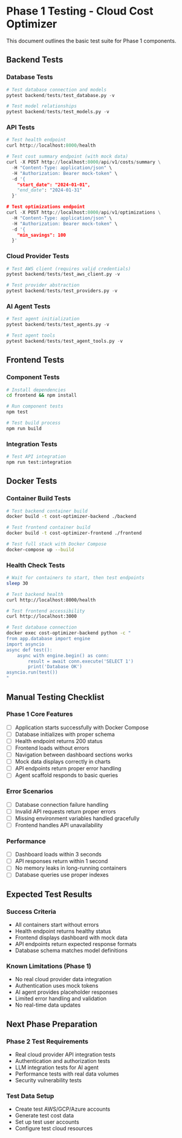 # Phase 1 Testing - Cloud Cost Optimizer

This document outlines the basic test suite for Phase 1 components.

## Backend Tests

### Database Tests
```python
# Test database connection and models
pytest backend/tests/test_database.py -v

# Test model relationships
pytest backend/tests/test_models.py -v
```

### API Tests
```python
# Test health endpoint
curl http://localhost:8000/health

# Test cost summary endpoint (with mock data)
curl -X POST http://localhost:8000/api/v1/costs/summary \
  -H "Content-Type: application/json" \
  -H "Authorization: Bearer mock-token" \
  -d '{
    "start_date": "2024-01-01",
    "end_date": "2024-01-31"
  }'

# Test optimizations endpoint
curl -X POST http://localhost:8000/api/v1/optimizations \
  -H "Content-Type: application/json" \
  -H "Authorization: Bearer mock-token" \
  -d '{
    "min_savings": 100
  }'
```

### Cloud Provider Tests
```python
# Test AWS client (requires valid credentials)
pytest backend/tests/test_aws_client.py -v

# Test provider abstraction
pytest backend/tests/test_providers.py -v
```

### AI Agent Tests
```python
# Test agent initialization
pytest backend/tests/test_agents.py -v

# Test agent tools
pytest backend/tests/test_agent_tools.py -v
```

## Frontend Tests

### Component Tests
```bash
# Install dependencies
cd frontend && npm install

# Run component tests
npm test

# Test build process
npm run build
```

### Integration Tests
```bash
# Test API integration
npm run test:integration
```

## Docker Tests

### Container Build Tests
```bash
# Test backend container build
docker build -t cost-optimizer-backend ./backend

# Test frontend container build  
docker build -t cost-optimizer-frontend ./frontend

# Test full stack with Docker Compose
docker-compose up --build
```

### Health Check Tests
```bash
# Wait for containers to start, then test endpoints
sleep 30

# Test backend health
curl http://localhost:8000/health

# Test frontend accessibility
curl http://localhost:3000

# Test database connection
docker exec cost-optimizer-backend python -c "
from app.database import engine
import asyncio
async def test(): 
    async with engine.begin() as conn:
        result = await conn.execute('SELECT 1')
        print('Database OK')
asyncio.run(test())
"
```

## Manual Testing Checklist

### Phase 1 Core Features
- [ ] Application starts successfully with Docker Compose
- [ ] Database initializes with proper schema
- [ ] Health endpoint returns 200 status
- [ ] Frontend loads without errors
- [ ] Navigation between dashboard sections works
- [ ] Mock data displays correctly in charts
- [ ] API endpoints return proper error handling
- [ ] Agent scaffold responds to basic queries

### Error Scenarios
- [ ] Database connection failure handling
- [ ] Invalid API requests return proper errors
- [ ] Missing environment variables handled gracefully
- [ ] Frontend handles API unavailability

### Performance
- [ ] Dashboard loads within 3 seconds
- [ ] API responses return within 1 second
- [ ] No memory leaks in long-running containers
- [ ] Database queries use proper indexes

## Expected Test Results

### Success Criteria
- All containers start without errors
- Health endpoint returns healthy status
- Frontend displays dashboard with mock data
- API endpoints return expected response formats
- Database schema matches model definitions

### Known Limitations (Phase 1)
- No real cloud provider data integration
- Authentication uses mock tokens
- AI agent provides placeholder responses
- Limited error handling and validation
- No real-time data updates

## Next Phase Preparation

### Phase 2 Test Requirements
- Real cloud provider API integration tests
- Authentication and authorization tests
- LLM integration tests for AI agent
- Performance tests with real data volumes
- Security vulnerability tests

### Test Data Setup
- Create test AWS/GCP/Azure accounts
- Generate test cost data
- Set up test user accounts
- Configure test cloud resources
